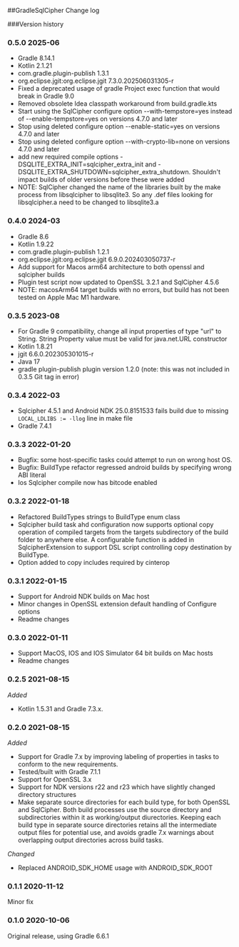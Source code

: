 ##GradleSqlCipher Change log

###Version history

### 0.5.0 2025-06
- Gradle 8.14.1
- Kotlin 2.1.21
- com.gradle.plugin-publish 1.3.1
- org.eclipse.jgit:org.eclipse.jgit 7.3.0.202506031305-r
- Fixed a deprecated usage of gradle Project exec function that would break in Gradle 9.0
- Removed obsolete Idea classpath workaround from build.gradle.kts
- Start using the SqlCipher configure option --with-tempstore=yes instead of --enable-tempstore=yes on versions 4.7.0 and later
- Stop using deleted configure option --enable-static=yes on versions 4.7.0 and later
- Stop using deleted configure option --with-crypto-lib=none on versions 4.7.0 and later
- add new required compile options -DSQLITE_EXTRA_INIT=sqlcipher_extra_init and -DSQLITE_EXTRA_SHUTDOWN=sqlcipher_extra_shutdown. Shouldn't impact builds of older versions before these were added
- NOTE: SqlCipher changed the name of the libraries built by the make process from libsqlcipher to libsqlite3. So any .def files looking for libsqlcipher.a need to be changed to libsqlite3.a

### 0.4.0 2024-03

- Gradle 8.6
- Kotlin 1.9.22
- com.gradle.plugin-publish 1.2.1
- org.eclipse.jgit:org.eclipse.jgit 6.9.0.202403050737-r
- Add support for Macos arm64 architecture to both openssl and sqlcipher builds
- Plugin test script now updated to OpenSSL 3.2.1 and SqlCipher 4.5.6
- NOTE: macosArm64 target builds with no errors, but build has not been tested on Apple Mac M1 hardware.

### 0.3.5 2023-08

- For Gradle 9 compatibility, change all input properties of type "url" to String. String Property value must be valid for java.net.URL constructor
- Kotlin 1.8.21
- jgit 6.6.0.202305301015-r
- Java 17
- gradle plugin-publish plugin version 1.2.0 (note: this was not included in 0.3.5 Git tag in error)

### 0.3.4 2022-03

- Sqlcipher 4.5.1 and Android NDK 25.0.8151533 fails build due to missing `LOCAL_LDLIBS := -llog` line in make file
- Gradle 7.4.1

### 0.3.3 2022-01-20

- Bugfix: some host-specific tasks could attempt to run on wrong host OS.
- Bugfix: BuildType refactor regressed android builds by specifying wrong ABI literal
- Ios Sqlcipher compile now has bitcode enabled

### 0.3.2 2022-01-18

- Refactored BuildTypes strings to BuildType enum class
- Sqlcipher build task ahd configuration now supports optional copy operation of compiled targets from the targets subdirectory of the build folder to anywhere else. A configurable function is added in SqlcipherExtension to support DSL script controlling copy destination by BuildType.
- Option added to copy includes required by cinterop

### 0.3.1 2022-01-15

- Support for Android NDK builds on Mac host
- Minor changes in OpenSSL extension default handling of Configure options
- Readme changes

### 0.3.0 2022-01-11

- Support MacOS, IOS and IOS Simulator 64 bit builds on Mac hosts
- Readme changes

### 0.2.5 2021-08-15
*Added*

- Kotlin 1.5.31 and Gradle 7.3.x.

### 0.2.0 2021-08-15
*Added*

- Support for Gradle 7.x by improving labeling of properties in tasks to conform to the new requirements.
- Tested/built with Gradle 7.1.1
- Support for OpenSSL 3.x
- Support for NDK versions r22 and r23 which have slightly changed directory structures
- Make separate source directories for each build type, for both OpenSSL and SqlCipher.  Both build processes use the source directory and subdirectories within it as working/output diurectories. Keeping each build type in separate source directories retains all the intermediate output files for potential use, and avoids gradle 7.x warnings about overlapping output directories across build tasks. 

*Changed*

- Replaced ANDROID_SDK_HOME usage with ANDROID_SDK_ROOT

### 0.1.1 2020-11-12

Minor fix

### 0.1.0 2020-10-06

Original release, using Gradle 6.6.1